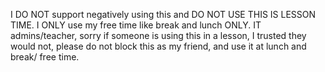 I DO NOT support negatively using this and DO NOT USE THIS IS LESSON TIME. I ONLY use my free time like break and lunch ONLY.
IT admins/teacher, sorry if someone is using this in a lesson, I trusted they would not, please do not block this as my friend, and use it at lunch and break/ free time.
